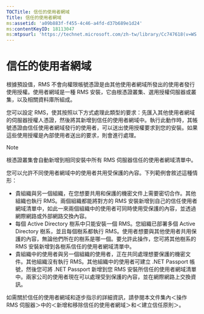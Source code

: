 ```yaml
---
TOCTitle: 信任的使用者網域
Title: 信任的使用者網域
ms:assetid: 'a09b883f-f455-4c46-a4fd-d37b689e1d24'
ms:contentKeyID: 18113047
ms:mtpsurl: 'https://technet.microsoft.com/zh-tw/library/Cc747618(v=WS.10)'
---
```


信任的使用者網域
================

根據預設值，RMS 不會向權限帳號憑證是由其他使用者網域所發出的使用者發行使用授權。使用者網域是一種 RMS 安裝，它由根憑證叢集、選用授權伺服器或叢集，以及相關資料庫所組成。

您可以設定 RMS，使其按照以下方式處理此類型的要求：先匯入其他使用者網域的伺服器授權人憑證，然後將其新增到信任的使用者網域中。執行此動作時，其帳號憑證由信任使用者網域發行的使用者，可以送出使用授權要求到您的安裝。如果這些使用授權是內部使用者送出的要求，則會進行處理。

> [!Note]  
> 根憑證叢集會自動新增到相同安裝中所有 RMS 伺服器信任的使用者網域清單中。 

您可以允許不同使用者網域中的使用者共用受保護的內容。下列範例會敘述這種情形：

-   貴組織與另一個組織，在您想要共用和保護的機密文件上需要密切合作。其他組織也執行 RMS。兩個組織都能將對方的 RMS 安裝新增到自己的信任使用者網域清單中，如此一來兩個組織中的使用者可同時使用受保護的內容，並透過網際網路或外部網路交換內容。
-   每個 Active Directory 樹系中只能安裝一個 RMS。您組織已部署多個 Active Directory 樹系，並且每個樹系都執行 RMS。使用者想要與其他使用者共用保護的內容，無論他們所在的樹系是哪一個。要允許此操作，您可將其他樹系的 RMS 安裝新增到各樹系信任的使用者網域清單中。
-   貴組織中的使用者與另一個組織的使用者，正在共同處理想要保護的機密文件。其他組織沒有執行 RMS。其他組織中的使用者可建立 .NET Passport 帳號，然後您可將 .NET Passport 新增到您 RMS 安裝所信任的使用者網域清單中。兩家公司的使用者現在可以處理受到保護的內容，並在網際網路上交換資訊。

如需關於信任的使用者網域和逐步指示的詳細資訊，請參閱本文件集內＜操作 RMS 伺服器＞中的＜新增和移除信任的使用者網域＞和＜建立信任原則＞。
